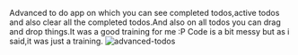 Advanced to do app on which you can see completed todos,active todos and also clear all the completed todos.And also on all todos you can drag and drop things.It was a good training for me :P Code is a bit messy but as i said,it was just a training.
![advanced-todos](https://user-images.githubusercontent.com/77916984/190286019-1fb00ab6-b114-4a05-8138-c662b86cde1c.JPG)
